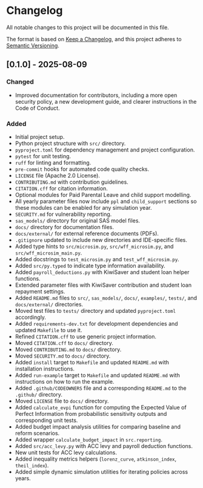 # Changelog

All notable changes to this project will be documented in this file.

The format is based on [Keep a Changelog](https://keepachangelog.com/en/1.0.0/),
and this project adheres to [Semantic Versioning](https://semver.org/spec/v2.0.0.html).

## [0.1.0] - 2025-08-09

### Changed

- Improved documentation for contributors, including a more open security policy,
  a new development guide, and clearer instructions in the Code of Conduct.

### Added

- Initial project setup.
- Python project structure with `src/` directory.
- `pyproject.toml` for dependency management and project configuration.
- `pytest` for unit testing.
- `ruff` for linting and formatting.
- `pre-commit` hooks for automated code quality checks.
- `LICENSE` file (Apache 2.0 License).
- `CONTRIBUTING.md` with contribution guidelines.
- `CITATION.cff` for citation information.
- Optional modules for Paid Parental Leave and child support modelling.
- All yearly parameter files now include `ppl` and `child_support` sections so
  these modules can be enabled for any simulation year.
- `SECURITY.md` for vulnerability reporting.
- `sas_models/` directory for original SAS model files.
- `docs/` directory for documentation files.
- `docs/external/` for external reference documents (PDFs).
- `.gitignore` updated to include new directories and IDE-specific files.
- Added type hints to `src/microsim.py`, `src/wff_microsim.py`, and `src/wff_microsim_main.py`.
- Added docstrings to `test_microsim.py` and `test_wff_microsim.py`.
- Added `src/py.typed` to indicate type information availability.
- Added `payroll_deductions.py` with KiwiSaver and student loan helper functions.
- Extended parameter files with KiwiSaver contribution and student loan repayment settings.
- Added `README.md` files to `src/`, `sas_models/`, `docs/`, `examples/`, `tests/`, and `docs/external/` directories.
- Moved test files to `tests/` directory and updated `pyproject.toml` accordingly.
- Added `requirements-dev.txt` for development dependencies and updated `Makefile` to use it.
- Refined `CITATION.cff` to use generic project information.
- Moved `CITATION.cff` to `docs/` directory.
- Moved `CONTRIBUTING.md` to `docs/` directory.
- Moved `SECURITY.md` to `docs/` directory.
- Added `install` target to `Makefile` and updated `README.md` with installation instructions.
- Added `run-example` target to `Makefile` and updated `README.md` with instructions on how to run the example.
- Added `.github/CODEOWNERS` file and a corresponding `README.md` to the `.github/` directory.
- Moved `LICENSE` file to `docs/` directory.
- Added `calculate_evpi` function for computing the Expected Value of Perfect Information from probabilistic sensitivity outputs and corresponding unit tests.
- Added budget impact analysis utilities for comparing baseline and reform scenarios.
- Added wrapper `calculate_budget_impact` in `src.reporting`.
- Added `src/acc_levy.py` with ACC levy and payroll deduction functions.
- New unit tests for ACC levy calculations.
- Added inequality metrics helpers (`lorenz_curve`, `atkinson_index`, `theil_index`).
- Added simple dynamic simulation utilities for iterating policies across years.
